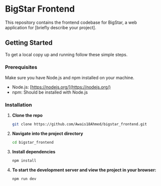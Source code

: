 # BigStar Frontend

This repository contains the frontend codebase for BigStar, a web application for [briefly describe your project].

## Getting Started

To get a local copy up and running follow these simple steps.

### Prerequisites

Make sure you have Node.js and npm installed on your machine.

- Node.js: [https://nodejs.org/](https://nodejs.org/)
- npm: Should be installed with Node.js

### Installation

1. **Clone the repo**

   ```sh
   git clone https://github.com/Awais18Ahmed/bigstar_frontend.git

2. **Navigate into the project directory**

   ```sh
   cd bigstar_frontend

3. **Install dependencies**

    ```sh
    npm install

4. **To start the development server and view the project in your browser:**

    ```sh
   npm run dev

